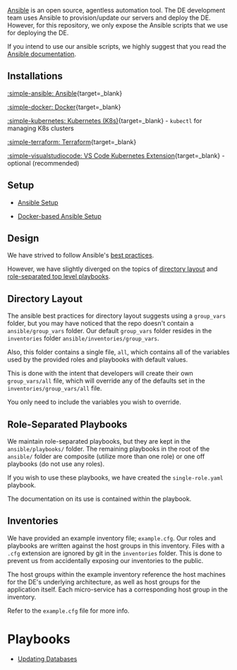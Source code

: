 [Ansible](http://www.ansible.com/) is an open source, agentless automation tool. The DE development team uses Ansible to provision/update our servers and deploy the DE. However, for this repository, we only expose the Ansible scripts that we use for deploying the DE. 

If you intend to use our ansible scripts, we highly suggest that you read the  [Ansible documentation](http://docs.ansible.com/ansible/index.html).

## Installations

[:simple-ansible: Ansible](https://docs.ansible.com/ansible/latest/installation_guide/intro_installation.html){target=_blank}

[:simple-docker: Docker](https://docs.docker.com/engine/install/){target=_blank}

[:simple-kubernetes: Kubernetes (K8s)](https://kubernetes.io/docs/tasks/tools/){target=_blank} - `kubectl` for managing K8s clusters

[:simple-terraform: Terraform](https://developer.hashicorp.com/terraform/downloads){target=_blank}

[:simple-visualstudiocode: VS Code Kubernetes Extension](https://code.visualstudio.com/docs/azure/kubernetes){target=_blank} - optional (recommended) 

## Setup

* [Ansible Setup](setup/ansible.md)

* [Docker-based Ansible Setup](setup/docker.md)

## Design

We have strived to follow Ansible's [best practices](http://docs.ansible.com/ansible/playbooks_best_practices.html).
 
However, we have slightly diverged on the topics of  [directory layout](http://docs.ansible.com/ansible/playbooks_best_practices.html#directory-layout) and [role-separated top level playbooks](http://docs.ansible.com/ansible/playbooks_best_practices.html#top-level-playbooks-are-separated-by-role).

## Directory Layout

The ansible best practices for directory layout suggests using a `group_vars` folder, but you may  have noticed that the repo doesn't contain a `ansible/group_vars` folder. Our default `group_vars`  folder resides in the `inventories` folder  `ansible/inventories/group_vars`.

Also, this folder contains a single file, `all`, which contains all of the variables used by the  provided roles and playbooks with default values.

This is done with the intent that developers will create their own `group_vars/all` file, which will override any of the defaults set in the `inventories/group_vars/all` file.

You only need to include the variables you wish to override.

## Role-Separated Playbooks

We maintain role-separated playbooks, but they are kept in the  `ansible/playbooks/` folder. The  remaining playbooks in the root of the `ansible/` folder are composite (utilize more than one role) or one off playbooks (do not use any roles). 

If you wish to use these playbooks, we have created the  `single-role.yaml` playbook. 

The documentation on its use is contained within the playbook.

## Inventories

We have provided an example inventory file;  `example.cfg`. Our  roles and playbooks are written against the host groups in this inventory. Files with a `.cfg`  extension are ignored by git in the `inventories` folder. This is done to prevent us from  accidentally exposing our inventories to the public.

The host groups within the example inventory reference the host machines for the DE's underlying  architecture, as well as host groups for the application itself. Each micro-service has a  corresponding host group in the inventory.

Refer to the `example.cfg` file for more info.

# Playbooks

* [Updating Databases](setup/database.md)
